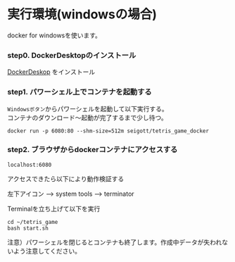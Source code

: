 # 実行環境(windowsの場合)
docker for windowsを使います。<br>

### step0. DockerDesktopのインストール 

[DockerDeskop](https://docs.docker.com/docker-for-windows/install) をインストール<br>

### step1. パワーシェル上でコンテナを起動する<br>

`Windowsボタン`からパワーシェルを起動して以下実行する。<br>
コンテナのダウンロード〜起動が完了するまで少し待つ。<br>

```
docker run -p 6080:80 --shm-size=512m seigott/tetris_game_docker
```

### step2. ブラウザからdockerコンテナにアクセスする

```
localhost:6080
```

アクセスできたら以下により動作検証する

左下アイコン --> system tools --> terminator

Terminalを立ち上げて以下を実行

```
cd ~/tetris_game
bash start.sh
```

注意）パワーシェルを閉じるとコンテナも終了します。作成中データが失われないよう注意してください。
